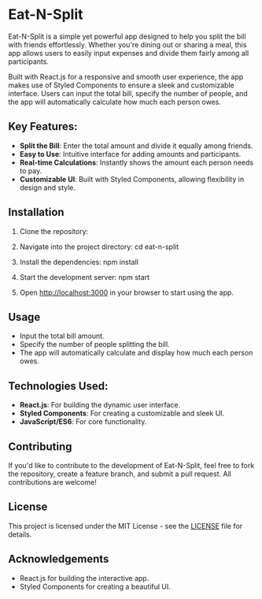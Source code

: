 # Eat-N-Split

Eat-N-Split is a simple yet powerful app designed to help you split the bill with friends effortlessly. Whether you're dining out or sharing a meal, this app allows users to easily input expenses and divide them fairly among all participants.

Built with React.js for a responsive and smooth user experience, the app makes use of Styled Components to ensure a sleek and customizable interface. Users can input the total bill, specify the number of people, and the app will automatically calculate how much each person owes.

## Key Features:

- **Split the Bill**: Enter the total amount and divide it equally among friends.
- **Easy to Use**: Intuitive interface for adding amounts and participants.
- **Real-time Calculations**: Instantly shows the amount each person needs to pay.
- **Customizable UI**: Built with Styled Components, allowing flexibility in design and style.

## Installation

1. Clone the repository:

2. Navigate into the project directory:
   cd eat-n-split

3. Install the dependencies:
   npm install

4. Start the development server:
   npm start

   
5. Open [http://localhost:3000](http://localhost:3000) in your browser to start using the app.

## Usage

- Input the total bill amount.
- Specify the number of people splitting the bill.
- The app will automatically calculate and display how much each person owes.

## Technologies Used:

- **React.js**: For building the dynamic user interface.
- **Styled Components**: For creating a customizable and sleek UI.
- **JavaScript/ES6**: For core functionality.

## Contributing

If you'd like to contribute to the development of Eat-N-Split, feel free to fork the repository, create a feature branch, and submit a pull request. All contributions are welcome!

## License

This project is licensed under the MIT License - see the [LICENSE](LICENSE) file for details.

## Acknowledgements

- React.js for building the interactive app.
- Styled Components for creating a beautiful UI.

